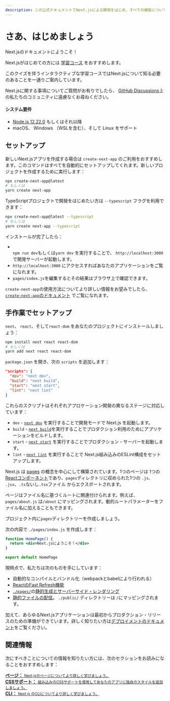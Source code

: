 ```yaml
---
description: この公式ドキュメントでNext.jsによる開発をはじめ、すべての機能について詳しく学びましょう。
---
```


# さあ、はじめましょう

Next.jsのドキュメントにようこそ！

Next.jsがはじめての方には [学習コース](https://nextjs.org/learn/basics/create-nextjs-app) をおすすめします。

このクイズを伴うインタラクティブな学習コースではNext.jsについて知る必要のあることを一通りご案内しています。

Next.jsに関する事項についてご質問がお有りでしたら、 [GitHub Discussions](https://github.com/vercel/next.js/discussions)上の私たちのコミュニティに遠慮なくお尋ねください。

#### システム要件

- [Node.js 12.22.0](https://nodejs.org/) もしくはそれ以降
- macOS、 Windows （WSLを含む）、そして Linux をサポート

## セットアップ

新しいNext.jsアプリを作成する場合は `create-next-app` のご利用をおすすめします。このコマンドはすべてを自動的にセットアップしてくれます。新しいプロジェクトを作成するために実行します：

```bash
npx create-next-app@latest
# もしくは
yarn create next-app
```

TypeScriptプロジェクトで開発をはじめたい方は `--typescript` フラグを利用できます：

```bash
npx create-next-app@latest --typescript
# もしくは
yarn create next-app --typescript
```

インストールが完了したら：

- <br>`npm run dev`もしくは`yarn dev` を実行することで、 `http://localhost:3000`で開発サーバーが起動します。
- `http://localhost:3000` にアクセスすればあなたのアプリケーションをご覧になれます。
- `pages/index.js`を編集するとその結果はブラウザ上で確認できます。

`create-next-app`の使用方法についてより詳しい情報をお望みでしたら、 <a data-md-type="raw_html" href="/docs/api-reference/create-next-app.md">`create-next-app`のドキュメント</a> でご覧になれます。

## 手作業でセットアップ

`next`、 `react`、そして`react-dom` をあなたのプロジェクトにインストールしましょう：

```bash
npm install next react react-dom
# もしくは
yarn add next react react-dom
```

`package.json` を開き、次の `scripts` を追加します：

```json
"scripts": {
  "dev": "next dev",
  "build": "next build",
  "start": "next start",
  "lint": "next lint"
}
```

これらのスクリプトはそれぞれアプロケーション開発の異なるステージに対応しています：

- `dev` - [`next dev`](/docs/api-reference/cli.md#development) を実行することで開発モードで Next.js を起動します。
- `build` - [`next build`](/docs/api-reference/cli.md#build)を実行することでプロダクション利用のためにアプリケーションをビルドします。
- `start` - [`next start`](/docs/api-reference/cli.md#production) を実行することでプロダクション・サーバーを起動します。
- `lint` - [`next lint`](/docs/api-reference/cli.md#lint) を実行することで Next.js組み込みのESLint構成をセットアップします。

Next.js は [pages](/docs/basic-features/pages.md) の概念を中心にして構築されています。1つのページは 1つの[Reactコンポーネント](https://reactjs.org/docs/components-and-props.html)であり、`pages`ディレクトリに収められた1つの `.js`、 `.jsx`、`.ts`ないし`.tsx`ファイル からエクスポートされます。

ページはファイル名に基づくルートに関連付けられます。例えば、 `pages/about.js` は`/about` にマッピングされます。動的ルートパラメーターをファイル名に加えることもできます。

プロジェクト内に`pages`ディレクトリーを作成しましょう。

次の内容で `./pages/index.js` を作成します：

```jsx
function HomePage() {
  return <div>Next.jsにようこそ！</div>
}

export default HomePage
```

現時点で、私たちは次のものを手にしています：

- 自動的なコンパイルとバンドル化（webpackとbabelにより行われる）
- [ReactのFast Refresh機能](https://nextjs.org/blog/next-9-4#fast-refresh)
- [`./pages/`](/docs/basic-features/pages.md)の[静的生成とサーバーサイド・レンダリング](/docs/basic-features/data-fetching.md)
- [静的ファイルの配信](/docs/basic-features/static-file-serving.md)。 `./public/` ディレクトリーは `/`にマッピングされます。

加えて、あらゆるNext.jsアプリケーションは最初からプロダクション・リリースのための準備ができています。詳しく知りたい方は[デプロイメントのドキュメント](/docs/deployment.md)をご覧ください。

## 関連情報

次にすべきことについての情報を知りたい方には、次のセクションをお読みになることをおすすめします：

<div class="card">
  <a href="/docs/basic-features/pages.md">
    <b>ページ：</b>
    <small>Next.jsのページについてより詳しく学びましょう。</small>
  </a>
</div>

<div class="card">
  <a href="/docs/basic-features/built-in-css-support.md">
    <b>CSSサポート：</b>
    <small>組み込みのCSSサポートを使用してあなたのアプリに独自のスタイルを追加しましょう。</small>
  </a>
</div>

<div class="card">
  <a href="/docs/api-reference/cli.md">
    <b>CLI：</b>
    <small>Next.js のCLIについてより詳しく学びましょう。</small>
  </a>
</div>
